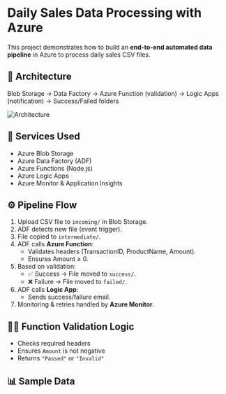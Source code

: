 # Daily Sales Data Processing with Azure

This project demonstrates how to build an **end-to-end automated data pipeline** in Azure to process daily sales CSV files.

## 🚀 Architecture
Blob Storage → Data Factory → Azure Function (validation) → Logic Apps (notification) → Success/Failed folders

![Architecture](architecture.png)

## 📂 Services Used
- Azure Blob Storage
- Azure Data Factory (ADF)
- Azure Functions (Node.js)
- Azure Logic Apps
- Azure Monitor & Application Insights

## ⚙️ Pipeline Flow
1. Upload CSV file to `incoming/` in Blob Storage.
2. ADF detects new file (event trigger).
3. File copied to `intermediate/`.
4. ADF calls **Azure Function**:
   - Validates headers (TransactionID, ProductName, Amount).
   - Ensures Amount ≥ 0.
5. Based on validation:
   - ✅ Success → File moved to `success/`.
   - ❌ Failure → File moved to `failed/`.
6. ADF calls **Logic App**:
   - Sends success/failure email.
7. Monitoring & retries handled by **Azure Monitor**.

## 🧑‍💻 Function Validation Logic
- Checks required headers
- Ensures `Amount` is not negative
- Returns `"Passed"` or `"Invalid"`

## 📊 Sample Data
